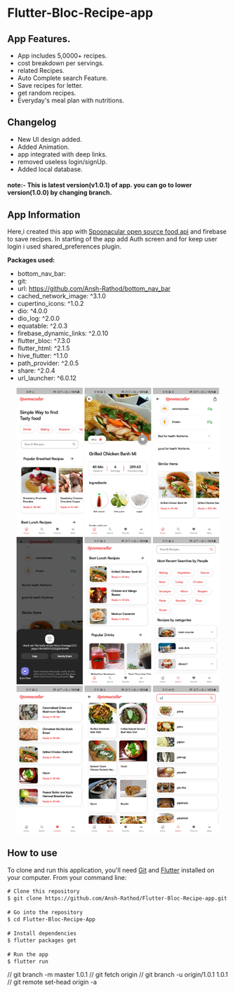 # Flutter-Bloc-Recipe-app

## App Features.

- App includes 5,0000+ recipes.
- cost breakdown per servings.
- related Recipes.
- Auto Complete search Feature.
- Save recipes for letter.
- get random recipes.
- Everyday's meal plan with nutritions.

## Changelog

- New UI design added.
- Added Animation.
- app integrated with deep links.
- removed useless login/signUp.
- Added local database.

#### note:- This is latest version(v1.0.1) of app. you can go to lower version(1.0.0) by changing branch.

## App Information

Here,i created this app with [Spoonacular open source food api](https://spoonacular.com/food-api/) and firebase to save recipes. In starting of the app add Auth screen and for keep user login i used shared_preferences plugin.

**Packages used:**

- bottom_nav_bar:
- git:
- url: https://github.com/Ansh-Rathod/bottom_nav_bar
- cached_network_image: ^3.1.0
- cupertino_icons: ^1.0.2
- dio: ^4.0.0
- dio_log: ^2.0.0
- equatable: ^2.0.3
- firebase_dynamic_links: ^2.0.10
- flutter_bloc: ^7.3.0
- flutter_html: ^2.1.5
- hive_flutter: ^1.1.0
- path_provider: ^2.0.5
- share: ^2.0.4
- url_launcher: ^6.0.12

<p align="center">
<img src="screenshots\Screenshot_20211010-170957.jpg" width="30%">
<img src="screenshots\Screenshot_20211010-171015.jpg" width="30%">
<img src="screenshots\Screenshot_20211010-171028.jpg" width="30%">
<img src="screenshots\Screenshot_20211010-171048_Android System.jpg" width="30%">
<img src="screenshots\Screenshot_20211010-171101.jpg" width="30%">
<img src="screenshots\Screenshot_20211010-171106.jpg" width="30%">
<img src="screenshots\Screenshot_20211010-171110.jpg" width="30%">
<img src="screenshots\Screenshot_20211010-171121.jpg" width="30%">
<img src="screenshots\Screenshot_20211010-171150.jpg" width="30%">

</p>

## How to use

To clone and run this application, you'll need [Git](https://git-scm.com/downloads) and [Flutter](https://flutter.dev/docs/get-started/install) installed on your computer. From your command line:

```
# Clone this repository
$ git clone https://github.com/Ansh-Rathod/Flutter-Bloc-Recipe-app.git

# Go into the repository
$ cd Flutter-Bloc-Recipe-App

# Install dependencies
$ flutter packages get

# Run the app
$ flutter run
```

// git branch -m master 1.0.1
// git fetch origin
// git branch -u origin/1.0.1 1.0.1
// git remote set-head origin -a
